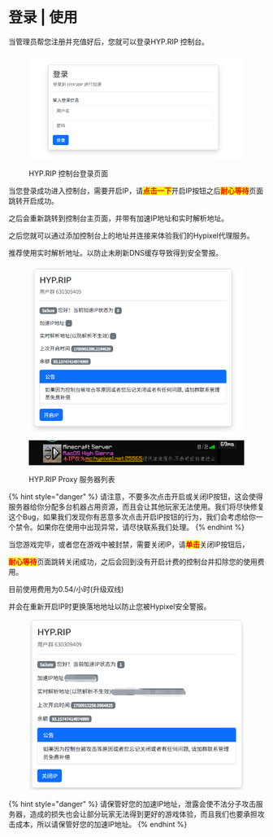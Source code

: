 # 登录 | 使用

当管理员帮您注册并充值好后，您就可以登录HYP.RIP 控制台。

<figure><img src="../.gitbook/assets/image (1) (1).png" alt=""><figcaption><p>HYP.RIP 控制台登录页面</p></figcaption></figure>

当您登录成功进入控制台，需要开启IP，请<mark style="color:red;">**点击一下**</mark>开启IP按钮之后<mark style="color:red;">**耐心等待**</mark>页面跳转开启成功。

之后会重新跳转到控制台主页面，并带有加速IP地址和实时解析地址。

之后您就可以通过添加控制台上的地址并连接来体验我们的Hypixel代理服务。

推荐使用实时解析地址。以防止未刷新DNS缓存导致得到安全警报。

<figure><img src="../.gitbook/assets/image (2) (1).png" alt=""><figcaption></figcaption></figure>

<figure><img src="../.gitbook/assets/image.png" alt=""><figcaption><p>HYP.RIP Proxy 服务器列表</p></figcaption></figure>

{% hint style="danger" %}
请注意，不要多次点击开启或关闭IP按钮，这会使得服务器给你分配多台机器占用资源，而且会让其他玩家无法使用。我们将尽快修复这个Bug，如果我们发现你有恶意多次点击开启IP按钮的行为，我们会考虑给你一个禁令。如果你在使用中出现异常，请尽快联系我们处理。
{% endhint %}

当您游戏完毕，或者您在游戏中被封禁，需要关闭IP，请<mark style="color:red;">**单击**</mark>关闭IP按钮后，

<mark style="color:red;">**耐心等待**</mark>页面跳转关闭成功，之后会回到没有开启计费的控制台并扣除您的使用费用。

目前使用费用为0.54/小时(升级双线)

并会在重新开启IP时更换落地地址以防止您被Hypixel安全警报。

<figure><img src="../.gitbook/assets/image (3) (1).png" alt=""><figcaption></figcaption></figure>

{% hint style="danger" %}
请保管好您的加速IP地址，泄露会使不法分子攻击服务器，造成的损失也会让部分玩家无法得到更好的游戏体验，而且我们也要承担攻击成本，所以请保管好您的加速IP地址。
{% endhint %}
